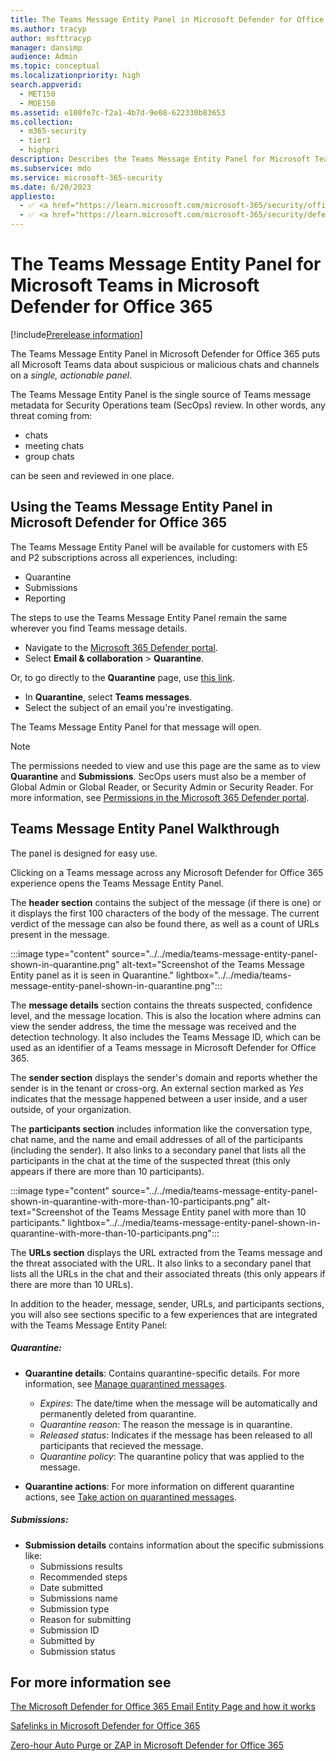```yaml
---
title: The Teams Message Entity Panel in Microsoft Defender for Office 365
ms.author: tracyp
author: msfttracyp
manager: dansimp
audience: Admin
ms.topic: conceptual
ms.localizationpriority: high
search.appverid:
  - MET150
  - MOE150
ms.assetid: e100fe7c-f2a1-4b7d-9e08-622330b83653
ms.collection:
  - m365-security
  - tier1
  - highpri
description: Describes the Teams Message Entity Panel for Microsoft Teams in Microsoft Defender for Office 365, how it does post-breach work like ZAP and Safelinks and gives admins a single pane of glass on Teams chat and channel threats like suspicious URLs.
ms.subservice: mdo
ms.service: microsoft-365-security
ms.date: 6/20/2023
appliesto:
  - ✅ <a href="https://learn.microsoft.com/microsoft-365/security/office-365-security/microsoft-defender-for-office-365-product-overview#microsoft-defender-for-office-365-plan-1-vs-plan-2-cheat-sheet" target="_blank">Microsoft Defender for Office 365 plan 1 and plan 2</a>
  - ✅ <a href="https://learn.microsoft.com/microsoft-365/security/defender/microsoft-365-defender" target="_blank">Microsoft 365 Defender</a>
---
```


# The Teams Message Entity Panel for Microsoft Teams in Microsoft Defender for Office 365

[!include[Prerelease information](../../includes/prerelease.md)]

The Teams Message Entity Panel in Microsoft Defender for Office 365 puts all Microsoft Teams data about suspicious or malicious chats and channels on a *single, actionable panel*.

The Teams Message Entity Panel is the single source of Teams message metadata for Security Operations team (SecOps) review. In other words, any threat coming from:

- chats
- meeting chats
- group chats

can be seen and reviewed in one place.

## Using the Teams Message Entity Panel in Microsoft Defender for Office 365

The Teams Message Entity Panel will be available for customers with E5 and P2 subscriptions across all experiences, including:

- Quarantine
- Submissions
- Reporting

The steps to use the Teams Message Entity Panel remain the same wherever you find Teams message details.

- Navigate to the [Microsoft 365 Defender portal](https://security.microsoft.com).
- Select **Email & collaboration** > **Quarantine**.

Or, to go directly to the **Quarantine** page, use [this link](https://security.microsoft.com/quarantine).

- In **Quarantine**, select **Teams messages**.
- Select the subject of an email you're investigating.

The Teams Message Entity Panel for that message will open.

> [!NOTE]
> The permissions needed to view and use this page are the same as to view **Quarantine** and **Submissions**. SecOps users must also be a member of Global Admin or Global Reader, or Security Admin or Security Reader. For more information, see [Permissions in the Microsoft 365 Defender portal](mdo-portal-permissions.md).


## Teams Message Entity Panel Walkthrough

The panel is designed for easy use.

Clicking on a Teams message across any Microsoft Defender for Office 365 experience opens the Teams Message Entity Panel.

The **header section** contains the subject of the message (if there is one) or it displays the first 100 characters of the body of the message. The current verdict of the message can also be found there, as well as a count of URLs present in the message.

:::image type="content" source="../../media/teams-message-entity-panel-shown-in-quarantine.png" alt-text="Screenshot of the Teams Message Entity panel as it is seen in Quarantine." lightbox="../../media/teams-message-entity-panel-shown-in-quarantine.png":::

The **message details** section contains the threats suspected, confidence level, and the message location. This is also the location where admins can view the sender address, the time the message was received and the detection technology. It also includes the Teams Message ID, which can be used as an identifier of a Teams message in Microsoft Defender for Office 365.

The **sender section** displays the sender's domain and reports whether the sender is in the tenant or cross-org. An external section marked as *Yes* indicates that the message happened between a user inside, and a user outside, of your organization.

The **participants section** includes information like the conversation type, chat name, and the name and email addresses of all of the participants (including the sender). It also links to a secondary panel that lists all the participants in the chat at the time of the suspected threat (this only appears if there are more than 10 participants).

:::image type="content" source="../../media/teams-message-entity-panel-shown-in-quarantine-with-more-than-10-participants.png" alt-text="Screenshot of the Teams Message Entity panel with more than 10 participants." lightbox="../../media/teams-message-entity-panel-shown-in-quarantine-with-more-than-10-participants.png":::

The **URLs section** displays the URL extracted from the Teams message and the threat associated with the URL. It also links to a secondary panel that lists all the URLs in the chat and their associated threats (this only appears if there are more than 10 URLs).

In addition to the header, message, sender, URLs, and participants sections, you will also see sections specific to a few experiences that are integrated with the Teams Message Entity Panel:

##### Quarantine:

  - **Quarantine details**: Contains quarantine-specific details. For more information, see [Manage quarantined messages](quarantine-admin-manage-messages-files.md#view-quarantined-email-details).
    - *Expires*: The date/time when the message will be automatically and permanently deleted from quarantine.
    - *Quarantine reason*: The reason the message is in quarantine.
    - *Released status*: Indicates if the message has been released to all participants that recieved the message.
    - *Quarantine policy*: The quarantine policy that was applied to the message.

  - **Quarantine actions**: For more information on different quarantine actions, see [Take action on quarantined messages](quarantine-admin-manage-messages-files.md#take-action-on-quarantined-email).

##### Submissions:

  - **Submission details** contains information about the specific submissions like:
    - Submissions results
    - Recommended steps
    - Date submitted
    - Submissions name
    - Submission type
    - Reason for submitting
    - Submission ID
    - Submitted by
    - Submission status

## For more information see

[The Microsoft Defender for Office 365 Email Entity Page and how it works](mdo-email-entity-page.md)

[Safelinks in Microsoft Defender for Office 365](safe-links-about.md)

[Zero-hour Auto Purge or ZAP in Microsoft Defender for Office 365](zero-hour-auto-purge.md)

